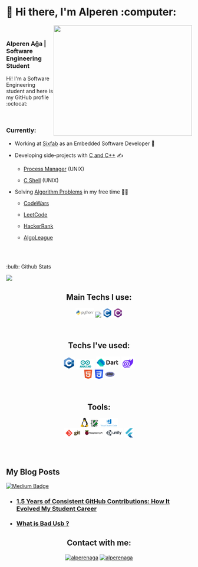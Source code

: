 <h1 align="left">👋 Hi there, I'm Alperen :computer:</h1>

<img src="https://media.giphy.com/media/iIqmM5tTjmpOB9mpbn/giphy.gif?cid=790b761110123f073736663fcd84311e0805e0295912e063&rid=giphy.gif&ct=g" align="right" width="375" height="300">

<br>

<h3 align="Left"> Alperen Ağa | Software Engineering Student</h3>

Hi! I'm a Software Engineering student and here is my GitHub profile :octocat:

<br>

<h3> Currently: </h3>

  - Working at [Sixfab](https://github.com/sixfab) as an Embedded Software Developer 💼

  - Developing side-projects with [C and C++](https://github.com/Alperencode/C-and-CPP) ✍

    - [Process Manager](https://github.com/Alperencode/Process-Manager) (UNIX)
  
    - [C Shell](https://github.com/Alperencode/C-Shell) (UNIX)
  

  - Solving [Algorithm Problems](https://github.com/Alperencode/Algorithm-Solutions) in my free time 👨‍💻
  
    - [CodeWars](https://www.codewars.com/users/Alperencode)
  
    - [LeetCode](https://leetcode.com/alperencode)
  
    - [HackerRank](https://www.hackerrank.com/alperencode?hr_r=1)
  
    - [AlgoLeague](https://algoleague.com/profile/alperencode/overview)
  
  
<br><br>

<p align="left">:bulb: Github Stats</p>
<img src="https://github-readme-stats.vercel.app/api?username=alperencode&theme=gruvbox&show_icons=true">

<br>

<h2 align="center">Main Techs I use:</h2>

<p align="center">
<code><img width="10%" src="img/python-ar21.svg"></code>
<code><img width="8%" src="https://go.dev/blog/go-brand/Go-Logo/SVG/Go-Logo_Blue.svg"></code>
<code><img width="5%" src="img/c-original.svg"></code>
<code><img width="5%" src="img/csharp-original.svg"></code>
</p>

<br>

<h2 align="center">Techs I've used:</h2>

<p align="center">
<code><img width="6%" src="img/cplusplus-original.svg"></code>
<code><img width="10%" src="img/arduino-ar21.svg"></code>
<code><img width="13%" src="img/dartlang-ar21.svg"></code>
<code><img width="7%" src="img/blazor.svg"></code> <br>
<code><img width="5%" src="img/html5-original.svg"></code>
<code><img width="5%" src="img/w3_css-icon.svg"></code>
<code><img width="5%" src="img/php-original.svg"></code>
</p>

<br>

<h2 align="center">Tools:</h3>
<p align="center">
<code><img width="5%" src="img/linux-icon.svg"></code>
<code><img width="4%" src="img/vim-icon.svg"></code>
<code><img width="10%" src="img/visualstudio_code-ar21.svg"></code>
<br>
<code><img width="10%" src="img/git-scm-ar21.svg"></code>
<code><img width="10%" src="img/raspberrypi-ar21.svg"></code>
<code><img width="10%" src="img/unity3d-ar21.svg"></code>
<code><img width="5%" src="img/flutter-original.svg"></code>

</p>

<br><br>

<h2> My Blog Posts </h2>

[![Medium Badge](https://img.shields.io/badge/AlperenAğa-Medium-green?style=for-the-badge&logo=medium)](https://medium.com/@Alperenaga)

<h3>
  <ul>
    <li> <a href="https://medium.com/@alperenaga/1-5-years-of-consistent-github-contributions-how-it-evolved-my-student-career-390b9b15ebb1" target="blank">1.5 Years of Consistent GitHub Contributions: How It Evolved My Student Career</a> </li><br>
    <li> <a href="https://medium.com/@alperenaga/bad-usb-5a0cd2790e09" target="blank">What is Bad Usb ?</a> </li>
  </ul>
</h3>


<h2 align="center">Contact with me:</h2>

<p align=center>
  <a href="mailto:alperencode@gmail.com?body=Hi%20Alperen%2C%0D%0A%0D%0A" target="blank"><img align="center" src="https://www.vectorlogo.zone/logos/gmail/gmail-ar21.svg" alt="alperenaga" width="10%" /></a>
  <a href="https://www.linkedin.com/in/alperenaga/" target="blank"><img align="center" src="https://www.vectorlogo.zone/logos/linkedin/linkedin-ar21.svg" alt="alperenaga" width="10%" /></a>
</p>
